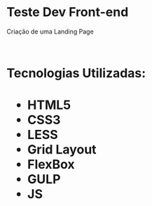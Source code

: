 # Teste Dev Front-end




<p> Criação de uma Landing Page</p><br>
<h1>Tecnologias Utilizadas:<h1>

- HTML5
- CSS3
- LESS
- Grid Layout
- FlexBox
- GULP
- JS
